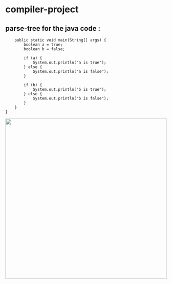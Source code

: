 # compiler-project 
## parse-tree for the java code : 
``` public class ag {
    public static void main(String[] args) {
        boolean a = true;
        boolean b = false;

        if (a) {
            System.out.println("a is true");
        } else {
            System.out.println("a is false");
        }

        if (b) {
            System.out.println("b is true");
        } else {
            System.out.println("b is false");
        }
    }
}
```
<img src="https://user-images.githubusercontent.com/95624488/227007113-abf222fe-edd5-4ec0-9231-5f3dbf8b1428.jpg" width="100%" height="500">

